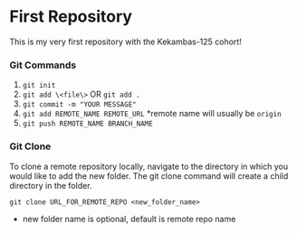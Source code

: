 # First Repository

This is my very first repository with the Kekambas-125 cohort!

### Git Commands
1. `git init`
2. `git add \<file\>` OR `git add .`
3. `git commit -m "YOUR MESSAGE"`
4. `git add REMOTE_NAME REMOTE_URL` *remote name will usually be `origin`
5. `git push REMOTE_NAME BRANCH_NAME`


### Git Clone
To clone a remote repository locally, navigate to the directory in which you would like to add the new folder. The git clone command will create a child directory in the folder.

`git clone URL_FOR_REMOTE_REPO <new_folder_name>`
* new folder name is optional, default is remote repo name